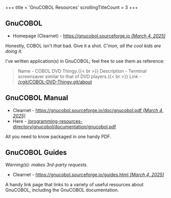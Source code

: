 +++
title               = 'GnuCOBOL Resources'
scrollingTitleCount = 3
+++

## GnuCOBOL

- Homepage (Clearnet) - [https://gnucobol.sourceforge.io *(March 4, 2025)*](https://gnucobol.sourceforge.io)

Honestly, COBOL isn't *that* bad. Give it a shot. *C'mon, all the cool kids are
doing it.*

I've written application(s) in GnuCOBOL; feel free to use them as reference:

> Name - COBOL DVD Thingy.{{< br >}}
> Description - Terminal screensaver similar to that of DVD players.{{< br >}}
> Link - [/cgit/COBOL-DVD-Thingy.git/about](/cgit/COBOL-DVD-Thingy.git/about/)

## GnuCOBOL Manual

- Clearnet - [https://gnucobol.sourceforge.io/doc/gnucobol.pdf *(March 4, 2025)*](https://gnucobol.sourceforge.io/doc/gnucobol.pdf)
- Here - [/programming-resources-directory/gnucobol/documentation/gnucobol.pdf](/programming-resources-directory/gnucobol/documentation/gnucobol.pdf)

All you need to know packaged in one handy PDF.

## GnuCOBOL Guides

*Warning(s): makes 3rd-party requests.*

- Clearnet - [https://gnucobol.sourceforge.io/guides.html *(March 4, 2025)*](https://gnucobol.sourceforge.io/guides.html)

A handy link page that links to a variety of useful resources about GnuCOBOL,
including the GnuCOBOL documentation.
